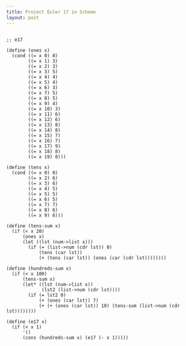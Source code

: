 ```yaml
---
title: Project Euler 17 in Scheme
layout: post
---
```


<pre><code>
;; e17

(define (ones x)
  (cond ((= x 0) 0)
        ((= x 1) 3)
        ((= x 2) 3)
        ((= x 3) 5)
        ((= x 4) 4)
        ((= x 5) 4)
        ((= x 6) 3)
        ((= x 7) 5)
        ((= x 8) 5)
        ((= x 9) 4)
        ((= x 10) 3)
        ((= x 11) 6)
        ((= x 12) 6)
        ((= x 13) 8)
        ((= x 14) 8)
        ((= x 15) 7)
        ((= x 16) 7)
        ((= x 17) 9)
        ((= x 18) 8)
        ((= x 19) 8)))

(define (tens x)
  (cond ((= x 0) 0)
        ((= x 2) 6)
        ((= x 3) 6)
        ((= x 4) 5)
        ((= x 5) 5)
        ((= x 6) 5)
        ((= x 7) 7)
        ((= x 8) 6)
        ((= x 9) 6)))

(define (tens-sum x)
  (if (< x 20)
      (ones x)
      (let ((lst (num->list x)))
        (if (= (list->num (cdr lst)) 0)
            (tens (car lst))
            (+ (tens (car lst)) (ones (car (cdr lst))))))))

(define (hundreds-sum x)
  (if (< x 100)
      (tens-sum x)
      (let* ((lst (num->list x))
             (lst2 (list->num (cdr lst))))
        (if (= lst2 0)
            (+ (ones (car lst)) 7)
            (+ (+ (ones (car lst)) 10) (tens-sum (list->num (cdr lst))))))))

(define (e17 x)
  (if (< x 1)
      '()
      (cons (hundreds-sum x) (e17 (- x 1)))))
</code></pre>
